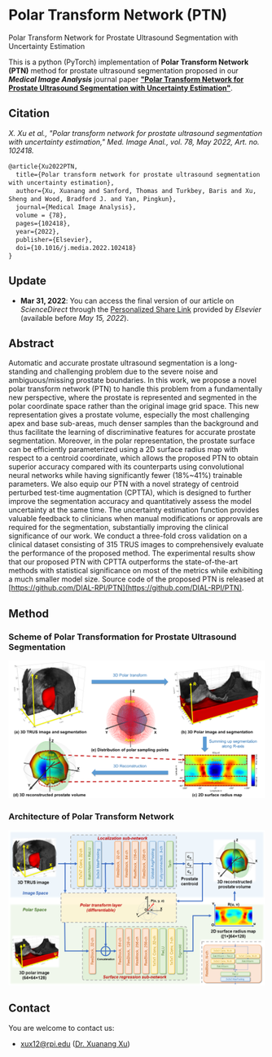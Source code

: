 # Polar Transform Network (PTN)
Polar Transform Network for Prostate Ultrasound Segmentation with Uncertainty Estimation

This is a python (PyTorch) implementation of **Polar Transform Network (PTN)** method for prostate ultrasound segmentation proposed in our ***Medical Image Analysis*** journal paper [**"Polar Transform Network for Prostate Ultrasound Segmentation with Uncertainty Estimation"**](https://doi.org/10.1016/j.media.2022.102418).

## Citation
  *X. Xu et al., "Polar transform network for prostate ultrasound segmentation with uncertainty estimation," Med. Image Anal., vol. 78, May 2022, Art. no. 102418.*

    @article{Xu2022PTN,
      title={Polar transform network for prostate ultrasound segmentation with uncertainty estimation}, 
      author={Xu, Xuanang and Sanford, Thomas and Turkbey, Baris and Xu, Sheng and Wood, Bradford J. and Yan, Pingkun},
      journal={Medical Image Analysis}, 
      volume = {78},
      pages={102418},
      year={2022},
      publisher={Elsevier},
      doi={10.1016/j.media.2022.102418}
    }

## Update
  - **Mar 31, 2022**: You can access the final version of our article on *ScienceDirect* through the [Personalized Share Link](https://authors.elsevier.com/c/1eo-W_UzlO11E5) provided by *Elsevier* (available before *May 15, 2022*).

## Abstract
Automatic and accurate prostate ultrasound segmentation is a long-standing and challenging problem due to the severe noise and ambiguous/missing prostate boundaries. In this work, we propose a novel polar transform network (PTN) to handle this problem from a fundamentally new perspective, where the prostate is represented and segmented in the polar coordinate space rather than the original image grid space. This new representation gives a prostate volume, especially the most challenging apex and base sub-areas, much denser samples than the background and thus facilitate the learning of discriminative features for accurate prostate segmentation. Moreover, in the polar representation, the prostate surface can be efficiently parameterized using a 2D surface radius map with respect to a centroid coordinate, which allows the proposed PTN to obtain superior accuracy compared with its counterparts using convolutional neural networks while having significantly fewer (18%~41%) trainable parameters. We also equip our PTN with a novel strategy of centroid perturbed test-time augmentation (CPTTA), which is designed to further improve the segmentation accuracy and quantitatively assess the model uncertainty at the same time. The uncertainty estimation function provides valuable feedback to clinicians when manual modifications or approvals are required for the segmentation, substantially improving the clinical significance of our work. We conduct a three-fold cross validation on a clinical dataset consisting of 315 TRUS images to comprehensively evaluate the performance of the proposed method. The experimental results show that our proposed PTN with CPTTA outperforms the state-of-the-art methods with statistical significance on most of the metrics while exhibiting a much smaller model size. Source code of the proposed PTN is released at [https://github.com/DIAL-RPI/PTN](https://github.com/DIAL-RPI/PTN).

## Method
### Scheme of Polar Transformation for Prostate Ultrasound Segmentation
<img src="./fig2.png"/>

### Architecture of Polar Transform Network
<img src="./fig1.png"/>

## Contact
You are welcome to contact us:  
  - [xux12@rpi.edu](mailto:xux12@rpi.edu) ([Dr. Xuanang Xu](https://superxuang.github.io/))
